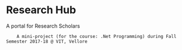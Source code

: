 # Research Hub
A portal for Research Scholars


```
    A mini-project (for the course: .Net Programming) during Fall Semester 2017-18 @ VIT, Vellore
```
